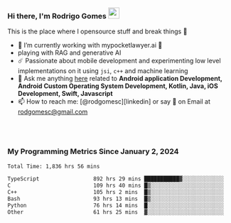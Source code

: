 
### Hi there, I'm Rodrigo Gomes <img src="https://media.giphy.com/media/hvRJCLFzcasrR4ia7z/giphy.gif" width="25px">
This is the place where I opensource stuff and break things 🤣
- 🔭 I’m currently working with mypocketlawyer.ai 💜
- playing with RAG and generative AI
- ☄️ Passionate about mobile development and experimenting low level implementations on it using `jsi`, `c++` and machine learning
- 💬 Ask me anything [here](https://github.com/rodgomesc/rodgomesc/issues) related to <b>Android application Development, Android Custom Operating System Development, Kotlin, Java, iOS Development, Swift, Javascript</b>
- 📫 How to reach me: [@rodgomesc][linkedin] or say 👋 on Email at [rodgomesc@gmail.com](mailto:rodgomesc@gmail.com)


<br/>

<!-- 
<picture>
  <img src="/github-metrics.svg" alt="Metrics">
</picture>
-->

</br>

### My Programming Metrics Since January 2, 2024 


<!--START_SECTION:waka-->

```txt
Total Time: 1,836 hrs 56 mins

TypeScript                 892 hrs 29 mins ███████████▓░░░░░░░░░░░░░   47.01 %
C                          109 hrs 40 mins █▒░░░░░░░░░░░░░░░░░░░░░░░   05.78 %
C++                        105 hrs 2 mins  █▒░░░░░░░░░░░░░░░░░░░░░░░   05.53 %
Bash                       93 hrs 13 mins  █▒░░░░░░░░░░░░░░░░░░░░░░░   04.91 %
Python                     76 hrs 14 mins  █░░░░░░░░░░░░░░░░░░░░░░░░   04.02 %
Other                      61 hrs 25 mins  ▓░░░░░░░░░░░░░░░░░░░░░░░░   03.24 %
```

<!--END_SECTION:waka-->
